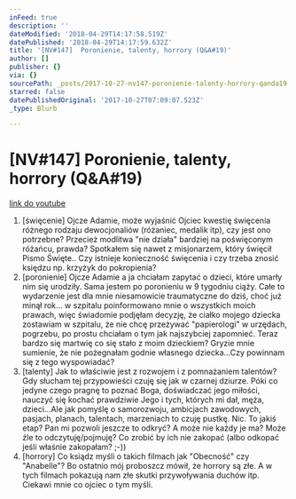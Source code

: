 ```yaml
---
inFeed: true
description: ''
dateModified: '2018-04-29T14:17:58.519Z'
datePublished: '2018-04-29T14:17:59.632Z'
title: '[NV#147]  Poronienie, talenty, horrory (Q&A#19)'
author: []
publisher: {}
via: {}
sourcePath: _posts/2017-10-27-nv147-poronienie-talenty-horrory-qanda19.md
starred: false
datePublishedOriginal: '2017-10-27T07:09:07.523Z'
_type: Blurb

---
```

# \[NV\#147\] Poronienie, talenty, horrory (Q&A\#19)
[link do youtube][0]

1. \[święcenie\] Ojcze Adamie, może wyjaśnić Ojciec kwestię święcenia różnego rodzaju dewocjonaliów (różaniec, medalik itp), czy jest ono potrzebne? Przecież modlitwa "nie działa" bardziej na poświęconym różańcu, prawda? Spotkałem się nawet z misjonarzem, który święcił Pismo Święte.. Czy istnieje konieczność święcenia i czy trzeba znosić księdzu np. krzyżyk do pokropienia? 
2. \[poronienie\] Ojcze Adamie a ja chciałam zapytać o dzieci, które umarły nim się urodziły. Sama jestem po poronieniu w 9 tygodniu ciąży. Całe to wydarzenie jest dla mnie niesamowicie traumatyczne do dziś, choć już minął rok... w szpitalu poinformowano mnie o wszystkich moich prawach, więc świadomie podjęłam decyzję, że ciałko mojego dziecka zostawiam w szpitalu, że nie chcę przeżywać "papierologi" w urzędach, pogrzebu, po prostu chciałam o tym jak najszybciej zapomnieć. Teraz bardzo się martwię co się stało z moim dzieckiem? Gryzie mnie sumienie, że nie pożegnałam godnie własnego dziecka...Czy powinnam się z tego wyspowiadać?
3. \[talenty\] Jak to właściwie jest z rozwojem i z pomnażaniem talentów? Gdy słucham tej przypowieści czuję się jak w czarnej dziurze. Póki co jedyne czego pragnę to poznać Boga, doświadczać jego miłości, nauczyć się kochać prawdziwie Jego i tych, których mi dał, męża, dzieci...Ale jak pomyślę o samorozwoju, ambicjach zawodowych, pasjach, planach, talentach, marzeniach to czuję pustkę. Nic. To jakiś etap? Pan mi pozwoli jeszcze to odkryć? A może nie każdy je ma? Może źle to odczytuję/pojmuję? Co zrobić by ich nie zakopać (albo odkopać jeśli właśnie zakopałam? ;-))
4. \[horrory\] Co ksiądz myśli o takich filmach jak "Obecność" czy "Anabelle"? Bo ostatnio mój proboszcz mówił, że horrory są złe. A w tych filmach pokazują nam złe skutki przywoływania duchów itp. Ciekawi mnie co ojciec o tym myśli.

[0]: https://youtu.be/9nwP6XZgnR8